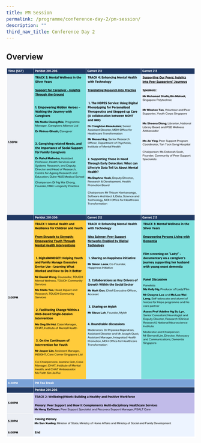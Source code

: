 ```yaml
---
title: PM Session
permalink: /programme/conference-day-2/pm-session/
description: ""
third_nav_title: Conference Day 2
---
```

## Overview
<div style="display: flex; flex-wrap: wrap;">
  <div style="flex-basis: 100%; max-width: 100%;">
    <img alt="day2pm" src="/images/day2pm_v2.png">
  </div>
</div>